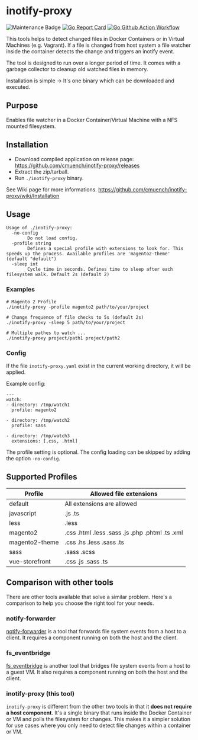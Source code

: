 # inotify-proxy

![Maintenance Badge](https://img.shields.io/maintenance/yes/2024.svg)
[![Go Report Card](https://goreportcard.com/badge/github.com/cmuench/inotify-proxy)](https://goreportcard.com/report/github.com/cmuench/inotify-proxy)
[![Go Github Action Workflow](https://github.com/cmuench/inotify-proxy/workflows/Go/badge.svg)](https://github.com/cmuench/inotify-proxy/actions?query=workflow%3AGo)

This tools helps to detect changed files in Docker Containers or in Virtual Machines (e.g. Vagrant).
If a file is changed from host system a file watcher inside the container detects the change
and triggers an inotify event.

The tool is designed to run over a longer period of time. It comes with a garbage collector to cleanup old watched files in memory.

Installation is simple -> It's one binary which can be downloaded and executed.

## Purpose

Enables file watcher in a Docker Container/Virtual Machine with a NFS mounted filesystem.

## Installation

- Download compiled application on release page: https://github.com/cmuench/inotify-proxy/releases
- Extract the zip/tarball.
- Run `./inotify-proxy` binary.

See Wiki page for more informations.
https://github.com/cmuench/inotify-proxy/wiki/Installation

## Usage

    Usage of ./inotify-proxy:
      -no-config
            Do not load config.
      -profile string
            Defines a special profile with extensions to look for. This speeds up the process. Available profiles are 'magento2-theme' (default "default")
      -sleep int
            Cycle time in seconds. Defines time to sleep after each filesystem walk. Default 2s (default 2)

### Examples

    # Magento 2 Profile
    ./inotify-proxy -profile magento2 path/to/your/project
    
    # Change frequence of file checks to 5s (default 2s)
    ./inotify-proxy -sleep 5 path/to/your/project
    
    # Multiple pathes to watch ...
    ./inotify-proxy project/path1 project/path2 

### Config

If the file `inotify-proxy.yaml` exist in the current working directory, it will be applied.

Example config:

    ---
    watch:
    - directory: /tmp/watch1
      profile: magento2

    - directory: /tmp/watch2
      profile: sass

    - directory: /tmp/watch3
      extensions: [.css, .html]

The profile setting is optional.
The config loading can be skipped by adding the option `-no-config`.    

## Supported Profiles

| Profile        | Allowed file extensions                         |
|----------------|-------------------------------------------------|
| default        | All extensions are allowed                      |
| javascript     | .js .ts                                         |
| less           | .less                                           |
| magento2       | .css .html .less .sass .js .php .phtml .ts .xml |
| magento2-theme | .css .hs .less .sass .ts                        |
| sass           | .sass .scss                                     |
| vue-storefront | .css .js .sass .ts                              |

## Comparison with other tools

There are other tools available that solve a similar problem. Here's a comparison to help you choose the right tool for your needs.

### notify-forwarder

[notify-forwarder](https://github.com/mhallin/notify-forwarder) is a tool that forwards file system events from a host to a client. It requires a component running on both the host and the client.

### fs_eventbridge

[fs_eventbridge](https://github.com/TomFrost/fs_eventbridge) is another tool that bridges file system events from a host to a guest VM. It also requires a component running on both the host and the client.

### inotify-proxy (this tool)

`inotify-proxy` is different from the other two tools in that it **does not require a host component**. It's a single binary that runs inside the Docker Container or VM and polls the filesystem for changes. This makes it a simpler solution for use cases where you only need to detect file changes within a container or VM.
